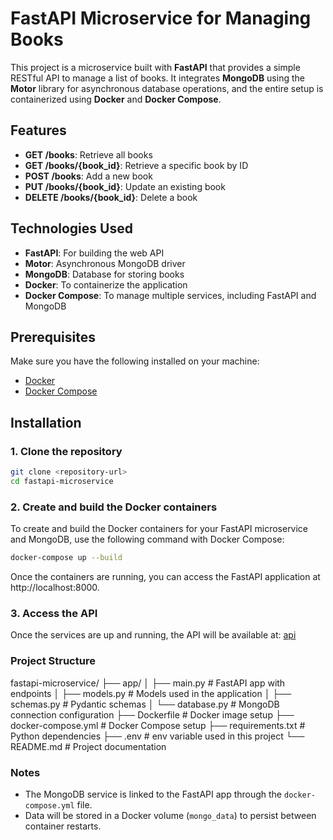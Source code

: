 # FastAPI Microservice for Managing Books

This project is a microservice built with **FastAPI** that provides a simple RESTful API to manage a list of books. It integrates **MongoDB** using the **Motor** library for asynchronous database operations, and the entire setup is containerized using **Docker** and **Docker Compose**.

## Features

- **GET /books**: Retrieve all books
- **GET /books/{book_id}**: Retrieve a specific book by ID
- **POST /books**: Add a new book
- **PUT /books/{book_id}**: Update an existing book
- **DELETE /books/{book_id}**: Delete a book

## Technologies Used

- **FastAPI**: For building the web API
- **Motor**: Asynchronous MongoDB driver
- **MongoDB**: Database for storing books
- **Docker**: To containerize the application
- **Docker Compose**: To manage multiple services, including FastAPI and MongoDB

## Prerequisites

Make sure you have the following installed on your machine:

- [Docker](https://docs.docker.com/get-docker/)
- [Docker Compose](https://docs.docker.com/compose/install/)

## Installation

### 1. Clone the repository

```bash
git clone <repository-url>
cd fastapi-microservice
```

### 2. Create and build the Docker containers

To create and build the Docker containers for your FastAPI microservice and MongoDB, use the following command with Docker Compose:

```bash
docker-compose up --build
```
Once the containers are running, you can access the FastAPI application at http://localhost:8000.

### 3. Access the API

Once the services are up and running, the API will be available at: [api](http://localhost:8000)

### Project Structure

fastapi-microservice/ 
├── app/ 
│ ├── main.py # FastAPI app with endpoints 
│ ├── models.py # Models used in the application 
│ ├── schemas.py # Pydantic schemas 
│ └── database.py # MongoDB connection configuration 
├── Dockerfile # Docker image setup 
├── docker-compose.yml # Docker Compose setup 
├── requirements.txt # Python dependencies
├── .env # env variable used in this project
└── README.md # Project documentation

### Notes

- The MongoDB service is linked to the FastAPI app through the `docker-compose.yml` file.
- Data will be stored in a Docker volume (`mongo_data`) to persist between container restarts.
